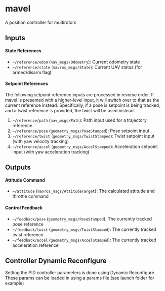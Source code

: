 # mavel
A position controller for multirotors

## Inputs

#### State References
- `~/reference/odom` (`nav_msgs/Odometry`): Current odometry state
- `~/reference/state` (`mavros_msgs/State`): Current UAV status (for armed/disarm flag)

#### Setpoint References
The following setpoint reference inputs are processed in reverse order. If mavel is presented with a higher-level input, it will switch over to that as the current reference instead. Specifically, if a pose is setpoint is being tracked, and a twist reference is provided, the twist will be used instead.

1. `~/reference/path` (`nav_msgs/Path`): Path input used for a trajectory reference
2. `~/reference/pose` (`geometry_msgs/PoseStamped`): Pose setpoint input
3. `~/reference/twist` (`geometry_msgs/TwistStamped`): Twist setpoint input (with yaw velocity tracking)
4. `~/reference/accel` (`geometry_msgs/AccelStamped`): Acceleration setpoint input (with yaw acceleration tracking)

## Outputs

#### Attitude Command
- `~/attitude` (`mavros_msgs/AttitudeTarget`): The calculated attitude and throttle command

#### Control Feedback
- `~/feedback/pose` (`geometry_msgs/PoseStamped`): The currently tracked pose reference
- `~/feedback/twist` (`geometry_msgs/TwistStamped`): The currently tracked twist reference
- `~/feedback/accel` (`geometry_msgs/AccelStamped`): The currently tracked acceleration reference

## Controller Dynamic Reconfigure
Setting the PID controller parameters is done using Dynamic Reconfigure. These params can be loaded in using a params file (see launch folder for example)
